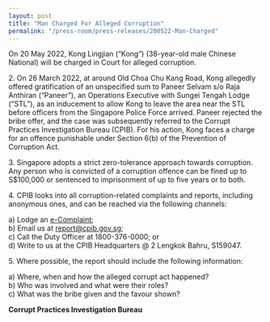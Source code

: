 ```yaml
---
layout: post
title: "Man Charged For Alleged Corruption"
permalink: "/press-room/press-releases/200522-Man-Charged"
---
```

On 20 May 2022, Kong Lingjian (“Kong”) (38-year-old male Chinese National) will be charged in Court for alleged corruption.

2\. On 26 March 2022, at around Old Choa Chu Kang Road, Kong allegedly offered gratification of an unspecified sum to Paneer Selvam s/o Raja Anthiran (“Paneer”), an Operations Executive with Sungei Tengah Lodge (“STL”), as an inducement to allow Kong to leave the area near the STL before officers from the Singapore Police Force arrived. Paneer rejected the bribe offer, and the case was subsequently referred to the Corrupt Practices Investigation Bureau (CPIB). For his action, Kong faces a charge for an offence punishable under Section 6(b) of the Prevention of Corruption Act.

3\. Singapore adopts a strict zero-tolerance approach towards corruption. Any person who is convicted of a corruption offence can be fined up to S$100,000 or sentenced to imprisonment of up to five years or to both. 

4\. CPIB looks into all corruption-related complaints and reports, including anonymous ones, and can be reached via the following channels:

a) Lodge an [e-Complaint](/e-services/e-complaint-for-corrupt-conduct);<br>
b) Email us at <a class="spamspan" href="mailto:report@cpib.gov.sg">report@cpib.gov.sg</a>;<br />
c) Call the Duty Officer at 1800-376-0000; or<br />
d) Write to us at the CPIB Headquarters @ 2 Lengkok Bahru, S159047.

5\. Where possible, the report should include the following information:

a) Where, when and how the alleged corrupt act happened?<br />
b) Who was involved and what were their roles?<br />
c) What was the bribe given and the favour shown?

**Corrupt Practices Investigation Bureau**
